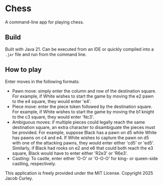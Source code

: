 # Chess

A command-line app for playing chess.

## Build

Built with Java 21. Can be executed from an IDE or quickly compiled into a `.jar` file and run from the command line.

## How to play

Enter moves in the following formats:

* Pawn move: simply enter the column and row of the destination square. For example, if White wishes to start the game
  by moving the e2 pawn to the e4 square, they would enter 'e4'.
* Piece move: enter the piece token followed by the destination square. For example, if White wishes to start the game
  by moving the b1 knight to the c3 square, they would enter 'Nc3'.
* Ambiguous moves: if multiple pieces could legally reach the same destination square, an extra character to
  disambiguate the pieces must be provided. For example, suppose Black has a pawn on d5 while White has pawns on c4 and
  e4. If White wishes to capture the pawn on d5 with one of the attacking pawns, they would enter either 'cd5' or
  'ed5'. Similarly, if Black had rooks on e2 and e6 that could both reach the e3 square, Black would have to enter
  either 'R2e3' or 'R6e3'.
* Castling: To castle, enter either 'O-O' or 'O-O-O' for king- or queen-side castling, respectively.

This application is freely provided under the MIT License. Copyright 2025 Jacob Curley.
